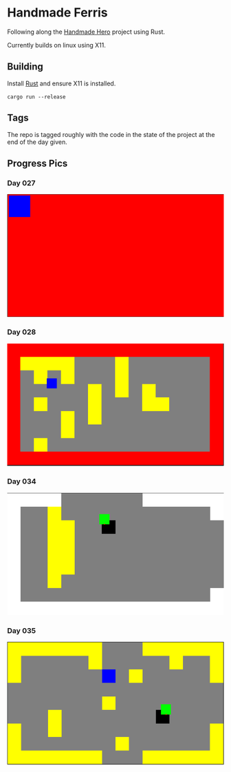 # Handmade Ferris

Following along the [Handmade Hero](https://handmadehero.org) project using Rust.

Currently builds on linux using X11.

## Building

Install [Rust](https://rustup.rs/) and ensure X11 is installed.

```
cargo run --release
```

## Tags

The repo is tagged roughly with the code in the state of the project at the end of the
day given.

## Progress Pics

### Day 027

![Day027](./progress_pics/day027.png)

### Day 028

![Day028](./progress_pics/day028.png)

### Day 034

![Day034](./progress_pics/day034.png)

### Day 035

![Day035](./progress_pics/day035.png)

